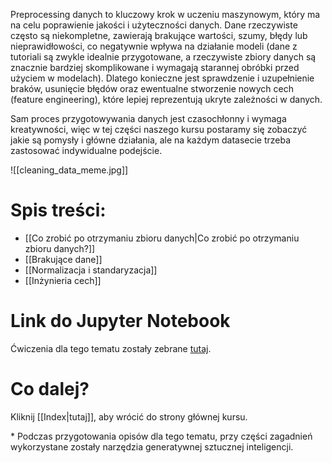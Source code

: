 Preprocessing danych to kluczowy krok w uczeniu maszynowym, który ma na celu poprawienie jakości i użyteczności danych. Dane rzeczywiste często są niekompletne, zawierają brakujące wartości, szumy, błędy lub nieprawidłowości, co negatywnie wpływa na działanie modeli (dane z tutoriali są zwykle idealnie przygotowane, a rzeczywiste zbiory danych są znacznie bardziej skomplikowane i wymagają starannej obróbki przed użyciem w modelach). Dlatego konieczne jest sprawdzenie i uzupełnienie braków, usunięcie błędów oraz ewentualne stworzenie nowych cech (feature engineering), które lepiej reprezentują ukryte zależności w danych. 

Sam proces przygotowywania danych jest czasochłonny i wymaga kreatywności, więc w tej części naszego kursu postaramy się zobaczyć jakie są pomysły i główne działania, ale na każdym datasecie trzeba zastosować indywidualne podejście. 

![[cleaning_data_meme.jpg]]
# Spis treści:
- [[Co zrobić po otrzymaniu zbioru danych|Co zrobić po otrzymaniu zbioru danych?]]
- [[Brakujące dane]]
- [[Normalizacja i standaryzacja]]
- [[Inżynieria cech]]

# Link do Jupyter Notebook

Ćwiczenia dla tego tematu zostały zebrane [tutaj](https://github.com/KoloNaukowe-RAI/Kurs-Machine-Learning/blob/main/Tasks/Tasks06_Przygotowanie_danych_i_in%C5%BCynieria_cech.ipynb).
# Co dalej?

Kliknij [[Index|tutaj]], aby wrócić do strony głównej kursu.

\* Podczas przygotowania opisów dla tego tematu, przy części zagadnień wykorzystane zostały narzędzia generatywnej sztucznej inteligencji.